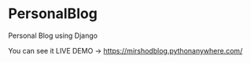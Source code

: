 # PersonalBlog
Personal Blog using Django

You can see it LIVE DEMO -> https://mirshodblog.pythonanywhere.com/
